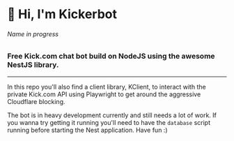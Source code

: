 # 👋 Hi, I'm Kickerbot
###### Name in progress

### Free Kick.com chat bot build on NodeJS using the awesome NestJS library.
___

In this repo you'll also find a client library, KClient, to interact with the private Kick.com API using Playwright to get around the aggressive Cloudflare blocking.

The bot is in heavy development currently and still needs a lot of work. If you wanna try getting it running you'll need to have the `database` script running before starting the Nest application. Have fun :)
